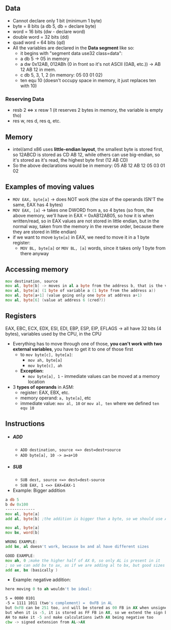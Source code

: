 ## Data

- Cannot declare only 1 bit (minimum 1 byte)
- byte = 8 bits (a db 5, db = declare byte)
- word = 16 bits (dw - declare word)
- double word = 32 bits (dd)
- quad word = 64 bits (qd)
- All the variables are declared in the **Data segment** like so:
	- it begins with "segment data use32 class=data":
	- a db 5 -> 05 in memory
	- a dw 0x12AB, 012ABh (0 in front so it's not ASCII (0AB, etc.)) -> AB 12 AB 12 in mem.
	- c db 5, 3, 1, 2 (in memory: 05 03 01 02)
	- ten equ 10 (doesn't occupy space in memory, it just replaces ten with 10)
### Reserving Data
- resb 2 <=> x resw 1 (it reserves 2 bytes in memory, the variable is empty tho)
- res w, res d, res q, etc.

## Memory
- intel/amd x86 uses **little-endian layout**, the smallest byte is stored first, so 12ABCD is stored as CD AB 12, while others can use big-endian, so it's stored as it's read, the highest byte first (12 AB CD)
- So the above declarations would be in memory: 05 AB 12 AB 12 05 03 01 02
## Examples of moving values
- `MOV EAX, byte[a]` -> does NOT work (the size of the operands ISN'T the same, EAX has 4 bytes)
- `MOV EAX, [a]` -> takes one DWORD from a, so 4 bytes (so from, the above memory, we'll have in EAX = 0xAB12AB05, so how it is when written/read, so in EAX values are not stored in little endian, but in the normal way, taken from the memory in the reverse order, because there they are stored in little endian)
- if we want to move `byte[a]` in EAX, we need to move it in a 1 byte register:
	- `MOV BL, byte[a]` or `MOV BL, [a]` words, since it takes only 1 byte from there anyway

## Accessing memory 
```asm
mov destination, source
mov al, byte[b] -> moves in al a byte from the address b, that is the variable b if b is one byte
mov al, byte[a] (1 byte of variable a (1 byte from the address a))
mov al, byte[a+1] (value going only one byte at address a+1)
mov al, byte[6] (value at address 6 (cred?))
```

## Registers

EAX, EBC, ECX, EDX, ESI, EDI, EBP, ESP, EIP, EFLAGS -> all have 32 bits (4 bytes), variables used by the CPU, in the CPU
- Everything has to move through one of those, **you can't work with two external variables**, you have to get it to one of those first
	- to `mov byte[c], byte[a]`:
		- `mov ah, byte[a]`
		- `mov byte[c], ah`
	- **Exception:**
		- `mov byte[a], 1` - immediate values can be moved at a memory location
- 3 **types of operands** in ASM:
	- register: EAX, EBX, etc.
	- memory operand: `a, byte[a]`, etc
	- immediate value: `mov al, 10` or `mov al, ten` where we defined `ten equ 10`
## Instructions
- ##### ADD
	- `ADD destination, source <=> dest=dest+source` 
	- `ADD byte[a], 10 -> a=a+10`
- ##### SUB
	- `SUB dest, source <=> dest=dest-source`
	- `SUB EAX, 1 <=> EAX=EAX-1`
- Example: Bigger addition
```asm
a db 5
b dw 0x100
-------------
mov al, byte[a]
add al, byte[b] ;the addition is bigger than a byte, so we should use AX for the addition:

mov al, byte[a]
mov bx, word[b]

WRONG EXAMPLE:
add bx, al doesn't work, because bx and al have different sizes

GOOD EXAMPLE:
mov ah, 0 ;make the higher half of AX 0, so only AL is present in it
; so we can add bx to ax, as if we are adding al to bx, but good sizes this time
add ax, bx (basically )

```
- Example: negative addition:
```asm
here moving 0 to ah wouldn't be ideal:

5 = 0000 0101
-5 = 1111 1011 (two's complement) =  0xFB in AL
but 0xFB can be 251 too, and will be stored as 00 FB in AX when unsigned
but when it is -5, it is stored as FF FB in AX, so we extend the sign bit to 
AH to make it -5 and make calculations iwth AX being negative too
cbw -> signed extension from AL->AX
```

